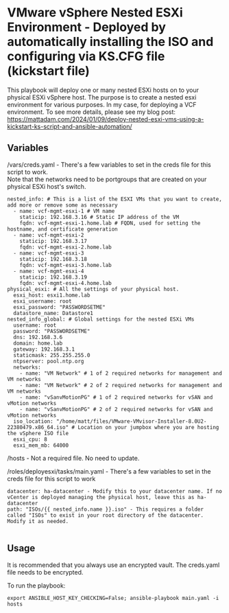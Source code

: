# VMware vSphere Nested ESXi Environment - Deployed by automatically installing the ISO and configuring via KS.CFG file (kickstart file)

This playbook will deploy one or many nested ESXi hosts on to your physical ESXi vSphere host. The purpose is to create a nested esxi environment for various purposes. In my case, for deploying a VCF environment. To see more details, please see my blog post: https://mattadam.com/2024/01/09/deploy-nested-esxi-vms-using-a-kickstart-ks-script-and-ansible-automation/

## Variables
/vars/creds.yaml - There's a few variables to set in the creds file for this script to work.  
Note that the networks need to be portgroups that are created on your physical ESXi host's switch.
```
nested_info: # This is a list of the ESXI VMs that you want to create, add more or remove some as necessary
  - name: vcf-mgmt-esxi-1 # VM name
    staticip: 192.168.3.16 # Static IP address of the VM
    fqdn: vcf-mgmt-esxi-1.home.lab # FQDN, used for setting the hostname, and certificate generation
  - name: vcf-mgmt-esxi-2
    staticip: 192.168.3.17
    fqdn: vcf-mgmt-esxi-2.home.lab
  - name: vcf-mgmt-esxi-3
    staticip: 192.168.3.18
    fqdn: vcf-mgmt-esxi-3.home.lab
  - name: vcf-mgmt-esxi-4
    staticip: 192.168.3.19
    fqdn: vcf-mgmt-esxi-4.home.lab
physical_esxi: # All the settings of your physical host.
  esxi_host: esxi1.home.lab
  esxi_username: root
  esxi_password: "PASSWORDSETME"
  datastore_name: Datastore1
nested_info_global: # Global settings for the nested ESXi VMs
  username: root
  password: "PASSWORDSETME"
  dns: 192.168.3.6
  domain: home.lab
  gateway: 192.168.3.1
  staticmask: 255.255.255.0
  ntpserver: pool.ntp.org
  networks:
    - name: "VM Network" # 1 of 2 required networks for management and VM networks
    - name: "VM Network" # 2 of 2 required networks for management and VM networks
    - name: "vSanvMotionPG" # 1 of 2 required networks for vSAN and vMotion networks
    - name: "vSanvMotionPG" # 2 of 2 required networks for vSAN and vMotion networks
  iso_location: "/home/matt/files/VMware-VMvisor-Installer-8.0U2-22380479.x86_64.iso" # Location on your jumpbox where you are hosting the vSphere ISO file
  esxi_cpu: 8
  esxi_mem_mb: 64000
```


/hosts - Not a required file. No need to update.

/roles/deployesxi/tasks/main.yaml - There's a few variables to set in the creds file for this script to work

```
datacenter: ha-datacenter - Modify this to your datacenter name. If no vCenter is deployed managing the physical host, leave this as ha-datacenter
path: "ISOs/{{ nested_info.name }}.iso" - This requires a folder called "ISOs" to exist in your root directory of the datacenter. Modify it as needed.
```

```
```

## Usage
It is recommended that you always use an encrypted vault. The creds.yaml file needs to be encrypted.

To run the playbook:
```
export ANSIBLE_HOST_KEY_CHECKING=False; ansible-playbook main.yaml -i hosts
```
